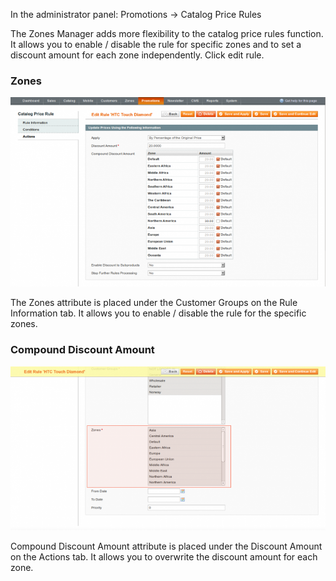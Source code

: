 In the administrator panel: Promotions -> Catalog Price Rules

The Zones Manager adds more flexibility to the catalog price rules function. It allows you to enable / disable the rule for specific zones and to set a discount amount for each zone independently. Click edit rule.

### Zones

![Zones Manager - Catalog Price Rules - Add / Edit Rule - Zones](zone-catalog-price-rule-edit-compound-discount-amount-700x421.png) 

The Zones attribute is placed under the Customer Groups on the Rule Information tab. It allows you to enable / disable the rule for the specific zones.

### Compound Discount Amount

![Zones Manager - Catalog Price Rules - Add / Edit Rule - Compound Discount Price](zone-catalog-price-rule-edit-zones-700x364.png)

Compound Discount Amount attribute is placed under the Discount Amount on the Actions tab. It allows you to overwrite the discount amount for each zone.
